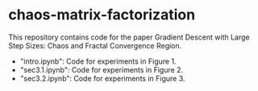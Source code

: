 # chaos-matrix-factorization

This repository contains code for the paper Gradient Descent with Large Step Sizes: Chaos and Fractal Convergence Region.

* "intro.ipynb": Code for experiments in Figure 1. 
* "sec3.1.ipynb": Code for experiments in Figure 2.
* "sec3.2.ipynb": Code for experiments in Figure 3. 
